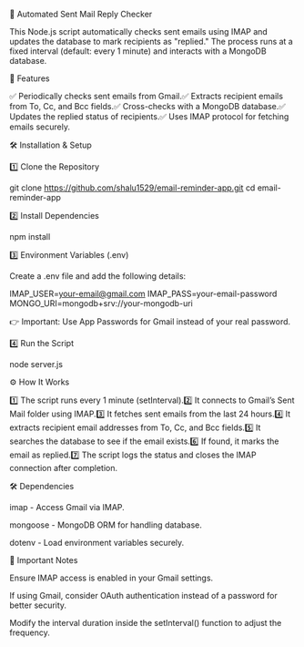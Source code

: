 📧 Automated Sent Mail Reply Checker

This Node.js script automatically checks sent emails using IMAP and updates the database to mark recipients as "replied." The process runs at a fixed interval (default: every 1 minute) and interacts with a MongoDB database.

🚀 Features

✅ Periodically checks sent emails from Gmail.✅ Extracts recipient emails from To, Cc, and Bcc fields.✅ Cross-checks with a MongoDB database.✅ Updates the replied status of recipients.✅ Uses IMAP protocol for fetching emails securely.

🛠️ Installation & Setup

1️⃣ Clone the Repository

git clone https://github.com/shalu1529/email-reminder-app.git
cd email-reminder-app

2️⃣ Install Dependencies

npm install

3️⃣ Environment Variables (.env)

Create a .env file and add the following details:

IMAP_USER=your-email@gmail.com
IMAP_PASS=your-email-password
MONGO_URI=mongodb+srv://your-mongodb-uri

👉 Important: Use App Passwords for Gmail instead of your real password.

4️⃣ Run the Script

node server.js

⚙️ How It Works

1️⃣ The script runs every 1 minute (setInterval).2️⃣ It connects to Gmail’s Sent Mail folder using IMAP.3️⃣ It fetches sent emails from the last 24 hours.4️⃣ It extracts recipient email addresses from To, Cc, and Bcc fields.5️⃣ It searches the database to see if the email exists.6️⃣ If found, it marks the email as replied.7️⃣ The script logs the status and closes the IMAP connection after completion.


🛠 Dependencies

imap - Access Gmail via IMAP.

mongoose - MongoDB ORM for handling database.

dotenv - Load environment variables securely.

📝 Important Notes

Ensure IMAP access is enabled in your Gmail settings.

If using Gmail, consider OAuth authentication instead of a password for better security.

Modify the interval duration inside the setInterval() function to adjust the frequency.
